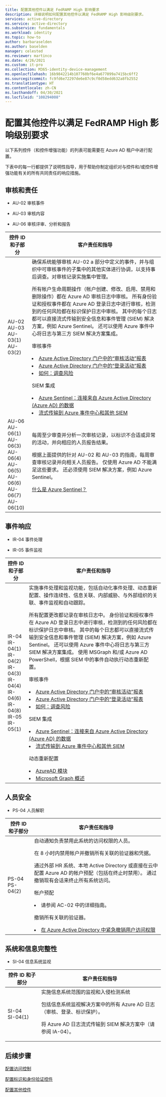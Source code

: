```yaml
---
title: 配置其他控件以满足 FedRAMP High 影响要求
description: 详细说明如何配置其他控件以满足 FedRAMP High 影响级别要求。
services: active-directory
ms.service: active-directory
ms.subservice: fundamentals
ms.workload: identity
ms.topic: how-to
author: barbaraselden
ms.author: baselden
manager: celested
ms.reviewer: martinco
ms.date: 4/26/2021
ms.custom: it-pro
ms.collection: M365-identity-device-management
ms.openlocfilehash: 16b9842214b107760bf6e4a677099a7415bc6ff2
ms.sourcegitcommit: fc9fd6e72297de6e87c9cf0d58edd632a8fb2552
ms.translationtype: HT
ms.contentlocale: zh-CN
ms.lasthandoff: 04/30/2021
ms.locfileid: "108294008"
---
```

# <a name="configure-additional-controls-to-achieve-fedramp-high-impact-level"></a>配置其他控件以满足 FedRAMP High 影响级别要求

以下系列控件（和控件增强功能）的列表可能需要在 Azure AD 租户中进行配置。

下表中的每一行都提供了说明性指导，用于帮助你制定组织对与控件和/或控件增强功能有关的所有共同责任的响应措施。

## <a name="audit--accountability"></a>审核和责任

* AU-02 审核事件

* AU-03 审核内容
* AU-06 审核评审、分析和报告


| 控件 ID 和子部分| 客户责任和指导 |
| - | - |
| AU-02 <br>AU-03 <br>AU-03(1)<br>AU-03(2)| 确保系统能够审核 AU-02 a 部分中定义的事件，并与组织中可审核事件的子集中的其他实体进行协调，以支持事后调查。对审核记录实施集中管理。<p>所有帐户生命周期操作（帐户创建、修改、启用、禁用和删除操作）都在 Azure AD 审核日志中审核。 所有身份验证和授权事件都在 Azure AD 登录日志中进行审核，检测到的任何风险都在标识保护日志中审核。 其中的每个日志都可以直接流式传输到安全信息和事件管理 (SIEM) 解决方案，例如 Azure Sentinel。 还可以使用 Azure 事件中心将日志与第三方 SIEM 解决方案集成。<p>审核事件<li> [Azure Active Directory 门户中的“审核活动”报表](https://docs.microsoft.com///azure/active-directory/reports-monitoring/concept-audit-logs)<li> [Azure Active Directory 门户中的“登录活动”报表](https://docs.microsoft.com///azure/active-directory/reports-monitoring/concept-sign-ins)<li>[如何：调查风险](https://docs.microsoft.com///azure/active-directory/identity-protection/howto-identity-protection-investigate-risk)<p>SIEM 集成<li> [Azure Sentinel：连接来自 Azure Active Directory (Azure AD) 的数据](https://docs.microsoft.com///azure/sentinel/connect-azure-active-directory)<li>[流式传输到 Azure 事件中心和其他 SIEM](https://docs.microsoft.com///azure/active-directory/reports-monitoring/tutorial-azure-monitor-stream-logs-to-event-hub) |
| AU-06<br>AU-06(1)<br>AU-06(3)<br>AU-06(4)<br>AU-06(5)<br>AU-06(6)<br>AU-06(7)<br>AU-06(10)<br>| 每周至少审查并分析一次审核记录，以标识不合适或异常的活动，并向相应的人员报告结果。 <p>根据上面提供的针对 AU-02 和 AU-03 的指南，每周审查审核记录并向相关人员报告。 仅使用 Azure AD 不能满足这些要求。 还必须使用 SIEM 解决方案，例如 Azure Sentinel。<p>[什么是 Azure Sentinel？](https://docs.microsoft.com///azure/sentinel/overview) |

## <a name="incident-response"></a>事件响应

* IR-04 事件处理

* IR-05 事件监视

| 控件 ID 和子部分| 客户责任和指导 |
| - | - |
| IR-04<br>IR-04(1)<br>IR-04(2)<br>IR-04(3)<br>IR-04(4)<br>IR-04(6)<br>IR-04(8)<br>IR-05<br>IR-05(1)| 实施事件处理和监视功能，包括自动化事件处理、动态重新配置、操作连续性、信息关联、内部威胁、与外部组织的关联、事件监视和自动跟踪。 <p>所有配置更改都记录在审核日志中。 身份验证和授权事件在 Azure AD 登录日志中进行审核，检测到的任何风险都在标识保护日志中审核。 其中的每个日志都可以直接流式传输到安全信息和事件管理 (SIEM) 解决方案，例如 Azure Sentinel。 还可以使用 Azure 事件中心将日志与第三方 SIEM 解决方案集成。 使用 MSGraph 和/或 Azure AD PowerShell，根据 SIEM 中的事件自动执行动态重新配置。<p>审核事件<br><li>[Azure Active Directory 门户中的“审核活动”报表](https://docs.microsoft.com///azure/active-directory/reports-monitoring/concept-audit-logs)<li>[Azure Active Directory 门户中的“登录活动”报表](https://docs.microsoft.com///azure/active-directory/reports-monitoring/concept-sign-ins)<li>[如何：调查风险](https://docs.microsoft.com///azure/active-directory/identity-protection/howto-identity-protection-investigate-risk)<p>SIEM 集成<li>[Azure Sentinel：连接来自 Azure Active Directory (Azure AD) 的数据](https://docs.microsoft.com///azure/sentinel/connect-azure-active-directory)<li>[流式传输到 Azure 事件中心和其他 SIEM](https://docs.microsoft.com///azure/active-directory/reports-monitoring/tutorial-azure-monitor-stream-logs-to-event-hub)<p>动态重新配置<li>[AzureAD 模块](https://docs.microsoft.com/powershell/module/azuread/?view=azureadps-2.0)<li>[Microsoft Graph 概述](https://docs.microsoft.com/graph/overview?view=graph-rest-1.0) |


  
## <a name="personnel-security"></a>人员安全

* PS-04 人员解职

| 控件 ID 和子部分| 客户责任和指导 |
| - | - |
| PS-04<br>PS-04(2)| 自动通知负责禁用此系统的访问权限的人员。 <p>在 8 小时内禁用帐户并撤销所有关联的验证器和凭据。 <p>通过外部 HR 系统、本地 Active Directory 或直接在云中配置 Azure AD 的帐户预配（包括在终止时禁用）。 通过撤销现有会话来终止所有系统访问。 <p>帐户预配<li> 请参阅 AC-02 中的详细指南。 <p>撤销所有关联的验证器。 <li> [在 Azure Active Directory 中紧急撤销用户访问权限](https://docs.microsoft.com/azure/active-directory/enterprise-users/users-revoke-access) |


## <a name="system--information-integrity"></a>系统和信息完整性

* SI-04 信息系统监视

 控件 ID 和子部分| 客户责任和指导 |
| - | - |
| SI-04<br>SI-04(1)| 实施信息系统范围的监视和入侵检测系统<p>包括信息系统监视解决方案中的所有 Azure AD 日志（审核、登录、标识保护）。 <p>将 Azure AD 日志流式传输到 SIEM 解决方案中（请参阅 IA-04）。 |

## <a name="next-steps"></a>后续步骤

[配置访问控制](fedramp-access-controls.md)

[配置标识和身份验证控件](fedramp-identification-and-authentication-controls.md)

[配置其他控件](fedramp-other-controls.md)
 
